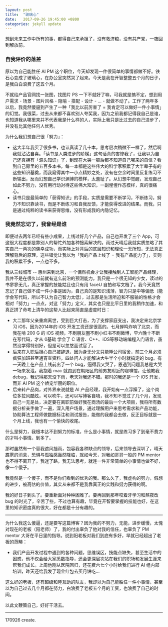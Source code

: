 ```yaml
---
layout: post
title:  "玻璃心"
date:   2017-09-26 19:45:00 +0800
categories: jekyll update
---
```


想到未来工作中所有的事，都得自己来承担了，没有救济粮，没有共产党，一夜回到解放前。

### 自我评价的落差

原以为自己能胜任 AI PM 这个职位，今天却发现一件很简单的事情都做不好。铁石心变成了玻璃心，在办公室突然哭了起来。今天是我在开智整整五个月的日子，是我白白浪费了这五个月。

不就给产品官网找一张图，找图片 PS 一下不就好了嘛，可我就是搞不定，想到用户需求 - 场景 - 图片风格 - 隐喻 - 搭配 - 设计 - ... - 就做不动了。工作了两年多以后，我竟然傻逼到产生了一种「我比以前厉害了 = 我肯定可以做好一件小事情」的幻觉。我很菜，过去从来都不喜欢别人夸奖我，因为之前我都记得我自己是谁，也知道我从哪里来并不代表我是什么样的人，实际上我只是比过去的自己进步了，并没有比其他任何人优秀。


为什么我幻想自己很「努力」：

- 这大半年我买了很多书，也认真读了几十本，思考层次稍微不一样了，然后啊我就沾沾自喜。「读书是人类进步的阶梯」这句话真的害惨我了，让我以为自己还真拥有「源头知识」了，到现在大哭一顿后都不知道自己哪来的自信？看到自己房里的五百多本书，每一本都是这些伟大的科学家积累了大半辈子有的这些知识基奠，而我窥得其中一小点精妙之处，没有在空余时间里反复练习不断输出，反而幻想自己学识渊博的模样，太羞耻了。从幻想中觉醒，发现自己如此不努力，没有用行动对待这些伟大知识，一副惺惺作态模样，真的很痛心。
- 读书只是最简单的「获得知识」的手段，实质是需要不断学习，不断练习，努力不知识靠读书，而是不断练习和自我反馈，才能获得改进的结果。而我，只是通过纯粹的读书来获得思维，没有形成我的内隐记忆。



### 我竟然忘记了，我曾经是谁

即便过去两年已经有些小成果，上线过好几个产品，自己也开发了三个 App，可这很大程度都是靠别人的帮忙外加各种搜索解决的。雨过天晴后我就实质忽略了其实自己一两次的侥幸成功，而实际上对背后的底层知识和理论一无所知，无法真正理解背后的原理。这些错觉让我以为「我的产品上线了 = 我有产品能力了」，实则我的积累不多，一点也不多。


我从三线城市 -- 惠州来到北京，一个偶然机会才让我接触到人工智能产品经理，我并不是在很久以前就有这么前沿的预测能力。我只是一个很无知的少女，读过的书寥寥无几，真正掌握的技能姑且也只有用 faceU 自拍和写文档了。我今天竟然忘记了自己做不成一件小事是因为，自己真的是知识浅薄，智力只是中等偏低（能学会写代码，所以不认为自己智力太低），过去那是生活所迫和不服输的性格才会相对「努力」一点点，对这「努力」定义，其实也只是比平日里的我稍作加速，和真正拼了命考上清华的这帮人比起来简直是虚度时日：

- 大二那年父亲重病离世，受到巨大打击，为了支撑家庭支出，我决定来北京学习 iOS，因为2014年的 iOS 开发工资还是很高的。七月蝉鸣炸响了北京，而我在啃 200 G 的 iOS 视频，不刷朋友圈不刷小红书不刷微博，早六晚十不断在写代码，才从 0基础 学会了 C 语言、C++、iOS等移动端编程入门语言，虽然没学得特别好，但是可以忽悠面试官了。
- 后来在入职后担心自己被辞退，因为身无分文只能睡公司宿舍，前三个月必须疯狂加班甚至通宵查资料，四处问人才能解决大牛半个小时就搞定的 bug。有一天晚上在产品上线前出了一个 bug，逼得我又哭了，恩遇到问题我总是大哭一场来发泄。我抱着 mac 就跑到在朝阳区的前男友附近的咖啡馆，让他教我debug，我记得那天没下雨，老天对我还不错。那时的我还是一个 iOS 开发，而非 AI PM 这个娇宠华丽的职位。
- 后来转产品岗，对外界来说就是 AI 产品经理，我开始有一点浮躁了，这个岗位多拉风酷炫，可以吹牛，还可以写博客自嗨，我不知不觉过了几个月，发现自己一无是处，决定要在离职前做好我在商汤的最后一个大项目，我将所有数据分析亲手做了一遍，深入用户场景，通过理解用户来思考需求和产品功能，协助算法工程师做数据标注和测试报告，能做的我都会去做，反正目标就是一个月上线，我也有一个愉快的收尾。

什么是努力，我根本达不到努力的标准，什么是小事情，就是练习多了到毫不费力的才叫小事情。到多了。

那时虽然有一个替我遮风挡雨，包容我各种缺点的领导，后来领导去深圳了，晴天霹雳的消息，恐惧与孤独感轰然降临，就如今天，对我如哥哥一般的 PM mentor 也不得不离开了。我迷了路，我无法思考，就连一件非常简单的小事情也做不好，像一个傻子。

我竟然是一个傻子，而不是你们看到的优秀的我。那么久了，我虚构的努力，假想的进步，被高估的价值，其实从来都不是我靠真正的实践和努力获得的啊。

我的好日子到头了。要重新面对种种困难了。要再回到那年咬着牙学习和熬夜改 bug 的时光了，辛苦了些，不过也算有趣，毕竟在开智要掌握的技能也好，在这里的知识密度真的很大，好在都是十分有趣的。

---

为什么我这么傻逼，还是要写这篇博客？因为我的不努力，无能，进步缓慢，太愧对现在的老板（阳老师）了，我的付出辜负了他对我的信任，也辜负了 PM mentor 大哥在平日里的指导。说到阳老板对我们到底有多好，早就已经超出了老板的范畴：

- 我们产品开发过程中遇到的各种问题，思维误区，技能点缺失，甚至生活中的困惑，他不仅会给大家悉数指导，还会更深层次站在我们的职场和发展生涯来帮我们成长。上周他刚从医院回归，还花费六七个小时给我们进行 AI 组内部培训，昨天还给我发了现金红包去买月饼吃... 

这么好的老板，还有超级和睦互助的队友，我却以为自己能胜任一件小事情，甚至以为自己过去几个月都在努力，白浪费了老板五个月的工资，也浪费了自己的时间。


以此文鞭策自己，好好干活去。


---

170926 create.




